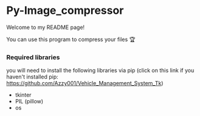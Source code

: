 # Py-Image_compressor

Welcome to my README page!

You can use this program to compress your files :trophy:

### Required libraries

you will need to install the following libraries via pip (click on this link if you haven't installed pip: https://github.com/Azzy001/Vehicle_Management_System_Tk)
* tkinter
* PIL (pillow)
* os

